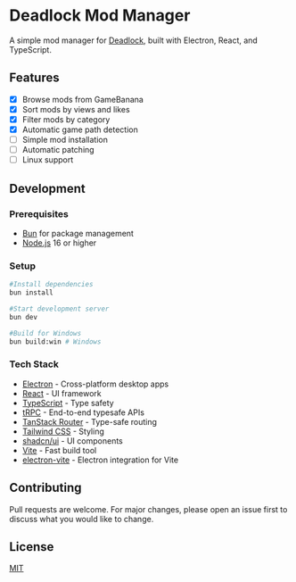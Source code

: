# Deadlock Mod Manager

A simple mod manager for [Deadlock](https://store.steampowered.com/app/1422450/Deadlock/), built with Electron, React, and TypeScript.

## Features

- [x] Browse mods from GameBanana
- [x] Sort mods by views and likes
- [x] Filter mods by category
- [x] Automatic game path detection
- [ ] Simple mod installation
- [ ] Automatic patching
- [ ] Linux support

## Development

### Prerequisites

- [Bun](https://bun.sh) for package management
- [Node.js](https://nodejs.org) 16 or higher

### Setup

```bash
#Install dependencies
bun install
```

```bash
#Start development server
bun dev
```

```bash
#Build for Windows
bun build:win # Windows
```
### Tech Stack

- [Electron](https://www.electronjs.org/) - Cross-platform desktop apps
- [React](https://reactjs.org/) - UI framework
- [TypeScript](https://www.typescriptlang.org/) - Type safety
- [tRPC](https://trpc.io/) - End-to-end typesafe APIs
- [TanStack Router](https://tanstack.com/router) - Type-safe routing
- [Tailwind CSS](https://tailwindcss.com/) - Styling
- [shadcn/ui](https://ui.shadcn.com/) - UI components
- [Vite](https://vitejs.dev/) - Fast build tool
- [electron-vite](https://electron-vite.org/) - Electron integration for Vite

## Contributing

Pull requests are welcome. For major changes, please open an issue first to discuss what you would like to change.

## License

[MIT](https://choosealicense.com/licenses/mit/)